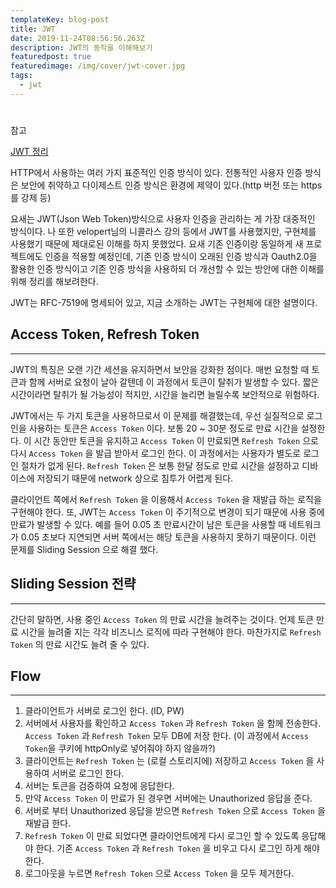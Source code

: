 ```yaml
---
templateKey: blog-post
title: JWT
date: 2019-11-24T08:56:56.263Z
description: JWT의 동작을 이해해보기
featuredpost: true
featuredimage: /img/cover/jwt-cover.jpg
tags:
  - jwt
---
```


#

참고

[JWT 정리](https://velog.io/@mycampground/Permissions-Token-Authentication-%EC%86%8C%EA%B0%9C)

HTTP에서 사용하는 여러 가지 표준적인 인증 방식이 있다. 전통적인 사용자 인증 방식은 보안에 취약하고 다이제스트 인증 방식은 환경에 제약이 있다.(http 버전 또는 https를 강제 등)

요새는 JWT(Json Web Token)방식으로 사용자 인증을 관리하는 게 가장 대중적인 방식이다. 나 또한 velopert님의 니콜라스 강의 등에서 JWT를 사용했지만, 구현체를 사용했기 때문에 제대로된 이해를 하지 못했었다. 요새 기존 인증이랑 동일하게 새 프로젝트에도 인증을 적용할 예정인데, 기존 인증 방식이 오래된 인증 방식과 Oauth2.0을 활용한 인증 방식이고 기존 인증 방식을 사용하되 더 개선할 수 있는 방안에 대한 이해를 위해 정리를 해보려한다.

JWT는 RFC-7519에 명세되어 있고, 지금 소개하는 JWT는 구현체에 대한 설명이다.

## Access Token, Refresh Token

---

JWT의 특징은 오랜 기간 세션을 유지하면서 보안을 강화한 점이다. 매번 요청할 때 토큰과 함께 서버로 요청이 날아 갈텐데 이 과정에서 토큰이 탈취가 발생할 수 있다. 짧은 시간이라면 탈취가 될 가능성이 적지만, 시간을 늘리면 늘릴수록 보안적으로 위험하다.

JWT에서는 두 가지 토큰을 사용하므로서 이 문제를 해결했는데, 우선 실질적으로 로그인을 사용하는 토큰은 `Access Token` 이다. 보통 20 ~ 30분 정도로 만료 시간을 설정한다. 이 시간 동안만 토큰을 유지하고 `Access Token` 이 만료되면 `Refresh Token` 으로 다시 `Access Token` 을 발급 받아서 로그인 한다. 이 과정에서는 사용자가 별도로 로그인 절차가 없게 된다. `Refresh Token` 은 보통 한달 정도로 만료 시간을 설정하고 디바이스에 저장되기 때문에 network 상으로 침투가 어렵게 된다.

클라이언트 쪽에서 `Refresh Token` 을 이용해서 `Access Token` 을 재발급 하는 로직을 구현해야 한다. 또, JWT는 `Access Token` 이 주기적으로 변경이 되기 때문에 사용 중에 만료가 발생할 수 있다. 예를 들어 0.05 초 만료시간이 남은 토큰을 사용할 때 네트워크가 0.05 초보다 지연되면 서버 쪽에서는 해당 토큰을 사용하지 못하기 때문이다. 이런 문제를 Sliding Session 으로 해결 했다.

## Sliding Session 전략

---

간단히 말하면, 사용 중인 `Access Token` 의 만료 시간을 늘려주는 것이다. 언제 토큰 만료 시간을 늘려줄 지는 각각 비즈니스 로직에 따라 구현해야 한다. 마찬가지로 `Refresh Token` 의 만료 시간도 늘려 줄 수 있다.

## Flow

---

1. 클라이언트가 서버로 로그인 한다. (ID, PW)
2. 서버에서 사용자를 확인하고 `Access Token` 과 `Refresh Token` 을 함께 전송한다. `Access Token` 과 `Refresh Token` 모두 DB에 저장 한다. (이 과정에서 `Access Token`을 쿠키에 httpOnly로 넣어줘야 하지 않을까?)
3. 클라이언트는 `Refresh Token` 는 (로컬 스토리지에) 저장하고 `Access Token` 을 사용하여 서버로 로그인 한다.
4. 서버는 토큰을 검증하여 요청에 응답한다.
5. 만약 `Access Token` 이 만료가 된 경우면 서버에는 Unauthorized 응답을 준다.
6. 서버로 부터 Unauthorized 응답을 받으면 `Refresh Token` 으로 `Access Token` 을 재발급 한다.
7. `Refresh Token` 이 만료 되었다면 클라이언트에게 다시 로그인 할 수 있도록 응답해야 한다. 기존 `Access Token` 과 `Refresh Token` 을 비우고 다시 로그인 하게 해야 한다.
8. 로그아웃을 누르면 `Refresh Token` 으로 `Access Token` 을 모두 제거한다.
